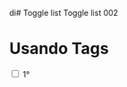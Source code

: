 di# Toggle list
 Toggle list 002
# Usando Tags
 <div class = "toggle">
<input type = "checkbox" id = "foo">
<label for= "foo">1° </label>
</div>

